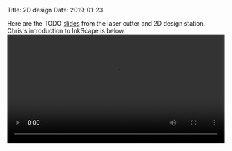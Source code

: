 Title: 2D design
Date: 2019-01-23

Here are the TODO [slides](https://docs.google.com/presentation/d/1_kqbVa_1KauSrjTB4qGkZBMW_SczZ-KInAlRmsmrNTA/edit?usp=sharing) from the laser cutter and 2D design station. Chris's introduction to InkScape is below.
<video controls width="100%">
    <source src="https://stanford.edu/~cproctor/omni_animal_demo.m4v">
</video>

